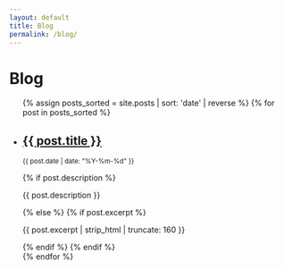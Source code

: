 ```yaml
---
layout: default
title: Blog
permalink: /blog/
---
```


# Blog

<ul class="project-list">
{% assign posts_sorted = site.posts | sort: 'date' | reverse %}
{% for post in posts_sorted %}
  <li class="project-item">
    <h2><a href="{{ post.url | relative_url }}">{{ post.title }}</a></h2>
    <p><small>{{ post.date | date: "%Y-%m-%d" }}</small></p>
    {% if post.description %}
      <p>{{ post.description }}</p>
    {% else %}
      {% if post.excerpt %}
        <p>{{ post.excerpt | strip_html | truncate: 160 }}</p>
      {% endif %}
    {% endif %}
  </li>
{% endfor %}
</ul>
